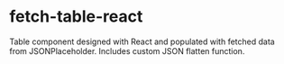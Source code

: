 # fetch-table-react
Table component designed with React and populated with fetched data from JSONPlaceholder. Includes custom JSON flatten function. 

